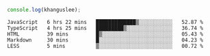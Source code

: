 ```js
console.log(khanguslee);
```

<!--START_SECTION:waka-->

```text
JavaScript   6 hrs 22 mins   █████████████▒░░░░░░░░░░░   52.87 %
TypeScript   4 hrs 25 mins   █████████▒░░░░░░░░░░░░░░░   36.74 %
HTML         39 mins         █▒░░░░░░░░░░░░░░░░░░░░░░░   05.43 %
Markdown     30 mins         █░░░░░░░░░░░░░░░░░░░░░░░░   04.23 %
LESS         5 mins          ▒░░░░░░░░░░░░░░░░░░░░░░░░   00.72 %
```

<!--END_SECTION:waka-->

<!--
**khanguslee/khanguslee** is a ✨ _special_ ✨ repository because its `README.md` (this file) appears on your GitHub profile.

Here are some ideas to get you started:

- 🔭 I’m currently working on ...
- 🌱 I’m currently learning ...
- 👯 I’m looking to collaborate on ...
- 🤔 I’m looking for help with ...
- 💬 Ask me about ...
- 📫 How to reach me: ...
- 😄 Pronouns: ...
- ⚡ Fun fact: ...
-->

